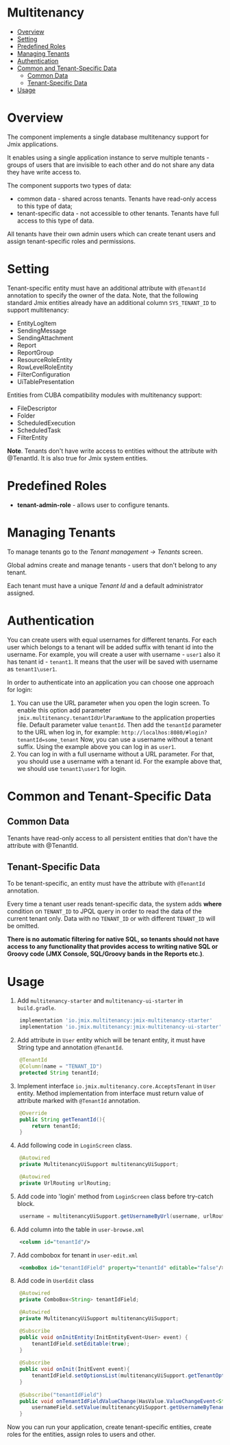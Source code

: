 
# Multitenancy

- [Overview](#overview)
- [Setting](#setting)
- [Predefined Roles](#predefined-roles)
- [Managing Tenants](#managing-tenants)
- [Authentication](#authentication)
- [Common and Tenant-Specific Data](#common-and-tenant-specific-data)
    - [Common Data](#common-data)
    - [Tenant-Specific Data](#tenant-specific-data)
- [Usage](#usage)    

# Overview

The component implements a single database multitenancy support for Jmix applications.

It enables using a single application instance to serve multiple tenants - groups of users that are invisible to each
other and do not share any data they have write access to.

The component supports two types of data:

* common data - shared across tenants. Tenants have read-only access to this type of data;
* tenant-specific data - not accessible to other tenants. Tenants have full access to this type of data.

All tenants have their own admin users which can create tenant users and assign tenant-specific roles and permissions.

# Setting

Tenant-specific entity must have an additional attribute with `@TenantId` annotation to specify the owner of the data. Note,
that the following standard Jmix entities already have an additional column `SYS_TENANT_ID` to support multitenancy:

* EntityLogItem
* SendingMessage
* SendingAttachment
* Report
* ReportGroup
* ResourceRoleEntity
* RowLevelRoleEntity
* FilterConfiguration
* UiTablePresentation

Entities from CUBA compatibility modules with multitenancy support:

* FileDescriptor
* Folder
* ScheduledExecution
* ScheduledTask
* FilterEntity

**Note**. Tenants don't have write access to entities without the attribute with @TenantId. It is also true for Jmix
system entities.

# Predefined Roles

- **tenant-admin-role** - allows user to configure tenants.

# Managing Tenants

To manage tenants go to the *Tenant management -> Tenants* screen.

Global admins create and manage tenants - users that don't belong to any tenant.

Each tenant must have a unique *Tenant Id* and a default administrator assigned.

# Authentication
You can create users with equal usernames for different tenants.
For each user which belongs to a tenant will be added suffix with tenant id into the username.
For example, you will create a user with username - `user1` also it has tenant id - `tenant1`. It means that the user will be saved with username as `tenant1\user1`.

In order to authenticate into an application you can choose one approach for login:
1. You can use the URL parameter when you open the login screen. 
   To enable this option add parameter `jmix.multitenancy.tenantIdUrlParamName` to the application properties file.
   Default parameter value `tenantId`.
   Then add the `tenantId` parameter to the URL when log in, for example: `http://localhos:8080/#login?tenantId=some_tenant`
   Now, you can use a username without a tenant suffix. Using the example above you can log in as `user1`.
2. You can log in with a full username without a URL parameter. For that, you should use a username with a tenant id. For the example above that, we should use `tenant1\user1` for login.

# Common and Tenant-Specific Data

## Common Data

Tenants have read-only access to all persistent entities that don't have the attribute with @TenantId.

## Tenant-Specific Data

To be tenant-specific, an entity must have the attribute with `@TenantId` annotation.

Every time a tenant user reads tenant-specific data, the system adds **where** condition on `TENANT_ID` to JPQL query in
order to read the data of the current tenant only. Data with no `TENANT_ID` or with different `TENANT_ID` will be
omitted.

**There is no automatic filtering for native SQL, so tenants should not have access to any functionality that provides
access to writing native SQL or Groovy code (JMX Console, SQL/Groovy bands in the Reports etc.)**.

# Usage

1. Add `multitenancy-starter` and `multitenancy-ui-starter` in `build.gradle`.

```groovy
    implementation 'io.jmix.multitenancy:jmix-multitenancy-starter'
    implementation 'io.jmix.multitenancy:jmix-multitenancy-ui-starter'
```

2. Add attribute in `User` entity which will be tenant entity, it must have String type and annotation `@TenantId`. 

```java
    @TenantId
    @Column(name = "TENANT_ID")
    protected String tenantId;
```

3. Implement interface `io.jmix.multitenancy.core.AcceptsTenant` in `User` entity. Method implementation from interface must return value of attribute
   marked with `@TenantId` annotation.

```java
    @Override
    public String getTenantId(){
        return tenantId;
    }
```
4. Add following code in `LoginScreen` class.

```java
    @Autowired
    private MultitenancyUiSupport multitenancyUiSupport;

    @Autowired
    private UrlRouting urlRouting;
```

5. Add code into 'login' method from `LoginScreen` class before try-catch block.

```java
    username = multitenancyUiSupport.getUsernameByUrl(username, urlRouting);
```
6. Add column into the table in `user-browse.xml`

```xml
    <column id="tenantId"/>
```

7. Add combobox for tenant in `user-edit.xml`

```xml
    <comboBox id="tenantIdField" property="tenantId" editable="false"/>
```

8. Add code in `UserEdit` class

```java
    @Autowired
    private ComboBox<String> tenantIdField;

    @Autowired
    private MultitenancyUiSupport multitenancyUiSupport;

    @Subscribe
    public void onInitEntity(InitEntityEvent<User> event) {
        tenantIdField.setEditable(true);
    }
    
    @Subscribe
    public void onInit(InitEvent event){
        tenantIdField.setOptionsList(multitenancyUiSupport.getTenantOptions());
    }
    
    @Subscribe("tenantIdField")
    public void onTenantIdFieldValueChange(HasValue.ValueChangeEvent<String> event) {
        usernameField.setValue(multitenancyUiSupport.getUsernameByTenant(usernameField.getValue(), event.getValue()));
    }
```

Now you can run your application, create tenant-specific entities, create roles for the entities, assign roles to
users and other.